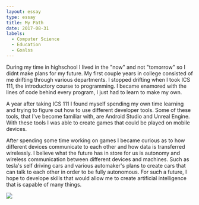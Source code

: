 ```yaml
---
layout: essay
type: essay
title: My Path
date: 2017-08-31
labels:
  - Computer Science
  - Education
  - Goalss
---
```


During my time in highschool I lived in the "now" and not "tomorrow" so I didnt make plans for my future. My first couple years in college consisted of me drifting through various departments. I stopped drifting when I took ICS 111, the introductory course to programming. I became enamored with the lines of code behind every program, I just had to learn to make my own.

A year after taking ICS 111 I found myself spending my own time learning and trying to figure out how to use different developer tools. Some of these tools, that I've become familiar with, are Android Studio and Unreal Engine. With these tools I was able to create games that could be played on mobile devices.

After spending some time working on games I became curious as to how different devices communicate to each other and how data is transferred wirelessly. I believe what the future has in store for us is autonomy and wireless communication between different devices and machines. Such as tesla's self driving cars and various automaker's plans to create cars that can talk to each other in order to be fully autonomous. For such a future, I hope to develope skills that would allow me to create artificial intelligence that is capable of many things.

<img class="ui medium left floated rounded image" src="/images/car.jpeg">
